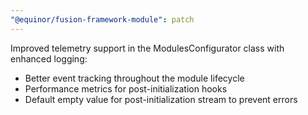 ```yaml
---
"@equinor/fusion-framework-module": patch
---
```


Improved telemetry support in the ModulesConfigurator class with enhanced logging:

- Better event tracking throughout the module lifecycle
- Performance metrics for post-initialization hooks
- Default empty value for post-initialization stream to prevent errors